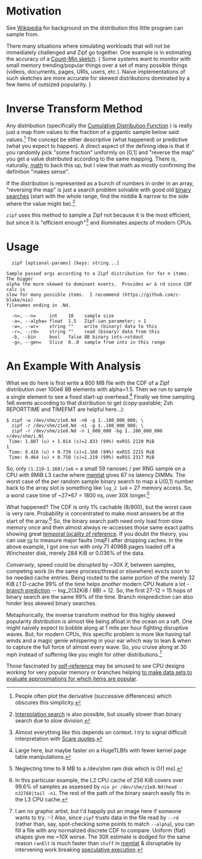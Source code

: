 Motivation
==========
See [Wikipedia](https://en.wikipedia.org/wiki/Zipf's_law) for background on the
distribution this little program can sample from.

There many situations where simulating workloads that will not be immediately
challenged and Zipf go together.  One example is in estimating the accuracy of a
[Count-Min sketch](https://en.wikipedia.org/wiki/Count%E2%80%93min_sketch).
{ Some systems want to monitor with small memory trending/popular things over a
set of many possible things (videos, documents, pages, URIs, users, etc.).
Naive implementations of such sketches are more accurate for skewed
distributions dominated by a few items of outsized popularity. }

Inverse Transform Method
========================
Any distribution (specifically the [Cumulative Distribution
Function](https://en.wikipedia.org/wiki/Cumulative_distribution_function) ) is
really just a map from values to the fraction of a gigantic sample below said
values.[^1]  The concept be either descriptive (what happened) or predictive
(what you expect to happen).  A direct aspect of the defining idea is that if
you randomly pick "some fraction" uniformly on [0,1] and "reverse the map" you
get a value distributed according to the same mapping.  There is, naturally,
[math](https://en.wikipedia.org/wiki/Inverse_transform_sampling) to back this
up, but I view that math as mostly confirming the definition "makes sense".

If the distribution is represented as a bunch of numbers in order in an array,
"reversing the map" is just a search problem solvable with good old [binary
searches](https://en.wikipedia.org/wiki/Binary_search_algorithm) (start with the
whole range, find the middle & narrow to the side where the value might be).[^2]

`zipf` uses this method to sample a Zipf not because it is the most efficient,
but since it is "efficient enough"[^3] and illuminates aspects of modern CPUs.

Usage
=====
```
  zipf [optional-params] [keys: string...]

Sample passed args according to a Zipf distribution for for n items.  The bigger
alpha the more skewed to dominant events.  Provides wr & rd since CDF calc is
slow for many possible items.  I recommend (https://github.com/c-blake/nio)
filenames ending in .Nd.

  -n=, --n=     int    10    sample size
  -a=, --alpha= float  1.5   Zipf-ian parameter; > 1
  -w=, --wr=    string ""    write (binary) data to this
  -r=, --rd=    string ""    read (binary) data from this
  -b, --bin     bool   false 8B binary ints->stdout
  -g=, --gen=   Slice  0..0  sample from ints in this range
```

An Example With Analysis
========================
What we do here is first write a 800 MB file with the CDF of a Zipf distribution
over 100e6 8B elements with alpha=1.5.  Then we run to sample a single element
to see a fixed start-up overhead.[^4]  Finally we time sampling 1e6 events
according to that distribution to get (copy-pastable; Zsh REPORTTIME and TIMEFMT
are helpful here...):
```
$ zipf -w /dev/shm/z1e8.Nd -n0 -g 1..100_000_000; \
  zipf -r /dev/shm/z1e8.Nd -n1 -g 1..100_000_000; \
  zipf -r /dev/shm/z1e8.Nd -n 1_000_000 -bg 1..100_000_000 >/dev/shm/i.Nl
 Time: 1.807 (u) + 1.014 (s)=2.833 (99%) mxRSS 2220 MiB
1
 Time: 0.416 (u) + 0.739 (s)=1.160 (99%) mxRSS 2215 MiB
 Time: 0.464 (u) + 0.750 (s)=1.219 (99%) mxRSS 2317 MiB
```
So, only `(1.219-1.160)/1e6` = a small 59 nanosec / per RNG sample on a CPU with
8MiB L3 cache where [memlat](memlat.md) gives 67 ns latency DIMMs.  The worst
case of the per random sample binary search to map a U(0,1) number back to the
array slot is something like `log_2 1e8` = 27 memory access.  So, a worst case
time of ~27\*67 = 1800 ns, over 30X longer.[^5]

What happened?  The CDF is only 1% cachable (8/800), but the worst case is very
rare.  Probability is concentrated to make most answers be at the start of the
array.[^6]  So, the binary search path need only load from slow memory once and
then almost always re-accesses those same exact paths showing great [temporal
locality of reference](https://en.wikipedia.org/wiki/Locality_of_reference).
If you doubt the theory, you can use [ru](ru.md) to measure major faults (majF)
after dropping caches.  In the above example, I got one run with only 71 4096B
pages loaded off a Winchester disk, merely 284 KiB or 0.036% of the data.

*Conversely*, speed could be *disrupted* by ~30X if, between samples, competing
work (in the same process/thread or elsewhere) evicts soon to be needed cache
entries.  Being routed to the same portion of the merely 32 KiB *L1* D-cache 99%
of the time helps *another* modern CPU feature a lot - [branch
prediction](https://en.wikipedia.org/wiki/Branch_predictor) -- log_2(32KiB / 8B)
= 12.  So, the first 27-12 = 15 hops of binary search are the same 99% of the
time.  Branch misprediction can also hinder less skewed binary searches.

Metaphorically, the inverse transform method for this highly skewed popularity
distribution is almost like being afloat in the ocean on a raft.  One might
naively expect to bobble along at 1 mile per hour fighting disruptive waves.
But, for modern CPUs, this specific problem is more like having tail winds and a
magic genie whispering in your ear which way to lean & when to capture the full
force of almost every wave.  So, you cruise along at 30 mph instead of suffering
like you might for other distributions.[^7]

Those fascinated by [self-reference](https://en.wikipedia.org/wiki/Ouroboros)
may be amused to see CPU designs working for very popular memory or branches
helping [to make data sets to evaluate approximations for which items are
popular](#motivation).

[^1]: People often plot the derivative (successive differences) which obscures this simplicity.

[^2]: [Interpolation search](https://en.wikipedia.org/wiki/Interpolation_search)
is also possible, but usually slower than binary search due to slow division.

[^3]: Almost everything like this depends on context.  I try to signal difficult
interpretation with [Scare quotes](https://en.wikipedia.org/wiki/Scare_quotes).

[^4]: Large here, but maybe faster on a HugeTLBfs with fewer kernel page table
 manipulations.

[^5]: Neglecting time to 8 MB to a /dev/shm ram disk which is O(1 ms).

[^6]: In this particular example, the L2 CPU cache of 256 KiB covers over 99.6%
of samples as assessed by `nio pr /dev/shm/z1e8.Nd|head -n32768|tail -n1`.  The
rest of the path of the binary search easily fits in the L3 CPU cache.

[^7]: I am no graphic artist, but I'd happily put an image here if someone wants
to try. :-)  Also, since `zipf` trusts data in the file read by `--rd` (rather
than, say, spot-checking some points to match `--alpha`), you can fill a file
with any normalized discrete CDF to compare.  Uniform (flat) shapes give me ~10X
worse.  The 30X estimate is dodged for the same reason `ranElt` is much faster
than `shuff` in [memlat](memlat.md) & disruptable by intervening work breaking
[speculative execution](https://en.wikipedia.org/wiki/Speculative_execution).
